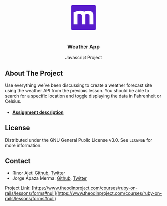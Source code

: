 <br />
<p align="center">
  <a href="https://www.microverse.org">
    <img src="https://raw.githubusercontent.com/yochiwarez/Basic-Routes-Views-and-Controllers/develop/img/microverse.png" alt="Logo" width="80" height="80">
  </a>
  <br>
  <br>
  <h3 align="center">Weather App</h3>
  <p align="center">
    Javascript Project
  </p>
</p>

<!-- ABOUT THE PROJECT -->
## About The Project

Use everything we’ve been discussing to create a weather forecast site using the weather API from the previous lesson. You should be able to search for a specific location and toggle displaying the data in Fahrenheit or Celsius.


* #### [Assignment description](https://www.theodinproject.com/courses/ruby-on-rails/lessons/forms#null)	
<!-- * #### [Source page](https://www.newsweek.com/) -->

<!-- ### Built With

* [Bootstrap](https://getbootstrap.com)
* [JQuery](https://jquery.com) -->

<!-- LICENSE -->
## License

Distributed under the GNU General Public License v3.0. See `LICENSE` for more information.

<!-- CONTACT -->
## Contact

* Rinor Ajeti [Github](https://github.com/R4Ajeti), [Twitter](https://twitter.com/devdiegogo)
* Jorge Apaza Merma: [Github](https://github.com/yochiwarez), [Twitter]()

Project Link: [https://www.theodinproject.com/courses/ruby-on-rails/lessons/forms#null](https://www.theodinproject.com/courses/ruby-on-rails/lessons/forms#null)


[product-screenshot]: img/mockup.png
 
